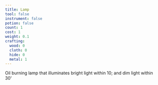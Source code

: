 ```yaml
---
title: Lamp
tool: false
instrument: false
potion: false
count: 1
cost: 1
weight: 0.1
crafting:
  wood: 0
  cloth: 0
  hide: 0
  metal: 1
---
```


Oil burning lamp that illuminates bright light within 10; and dim light within 30'
